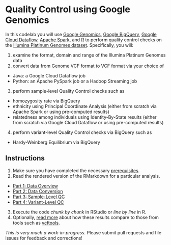 # Quality Control using Google Genomics

In this codelab you will use [Google Genomics](https://cloud.google.com/genomics/), [Google BigQuery](https://cloud.google.com/bigquery/what-is-bigquery), [Google Cloud Dataflow](https://cloud.google.com/dataflow/), [Apache Spark](http://spark.apache.org/), and [R](http://www.r-project.org/) to perform quality control checks on the [Illumina Platinum Genomes dataset](https://cloud.google.com/genomics/data/platinum-genomes).  Specifically, you will:

1. examine the format, domain and range of the Illumina Platinum Genomes data
2. convert data from Genome VCF format to VCF format via your choice of
 + Java: a Google Cloud Dataflow job
 + Python: an Apache PySpark job or a Hadoop Streaming job
3. perform sample-level Quality Control checks such as
 + homozygosity rate via BigQuery
 + ethnicity using Principal Coordinate Analysis (either from scratch via Apache Spark or using pre-computed results)
 + relatedness among individuals using Identity-By-State results (either from scratch via Google Cloud Dataflow or using pre-computed results)
4. perform variant-level Quality Control checks via BigQuery such as
 + Hardy-Weinberg Equilibrium via BigQuery

## Instructions
1. Make sure you have completed the necessary [prerequisites](../README.md).
2. Read the rendered version of the RMarkdown for a particular analysis.
 + [Part 1: Data Overview](./Data-Overview.md)
 + [Part 2: Data Conversion](./Data-Conversion.md)
 + [Part 3: Sample-Level QC](./Sample-Level-QC.md)
 + [Part 4: Variant-Level QC](./Variant-Level-QC.md)
3. Execute the code *chunk by chunk* in RStudio or *line by line* in R.
4. Optionally, [read more](./comparison/QC-Comparison.md) about how these results compare to those from tools such as [vcftools](http://vcftools.sourceforge.net/).

_This is very much a work-in-progress._  Please submit pull requests and file issues for feedback and corrections!
